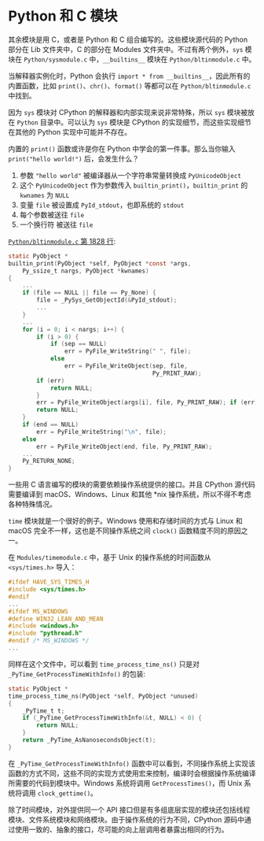# Python 和 C 模块

其余模块是用 C，或者是 Python 和 C 组合编写的。这些模块源代码的 Python 部分在 Lib 文件夹中，C 的部分在 Modules 文件夹中。不过有两个例外，`sys` 模块在 `Python/sysmodule.c` 中，`__builtins__` 模块在 `Python/bltinmodule.c` 中。

当解释器实例化时，Python 会执行 `import * from __builtins__`，因此所有的内置函数，比如 `print()`、`chr()`、`format()` 等都可以在 `Python/bltinmodule.c` 中找到。

因为 `sys` 模块对 CPython 的解释器和内部实现来说非常特殊，所以 `sys` 模块被放在 `Python` 目录中。可以认为 `sys` 模块是 CPython 的实现细节，而这些实现细节在其他的 Python 实现中可能并不存在。

内置的 `print()` 函数或许是你在 Python 中学会的第一件事。那么当你输入 `print("hello world!")` 后，会发生什么？

1. 参数 `"hello world"` 被编译器从一个字符串常量转换成 `PyUnicodeObject`
2. 这个 `PyUnicodeObject` 作为参数传入 `builtin_print()`，`builtin_print` 的 `kwnames` 为 `NULL`
3. 变量 `file` 被设置成 `PyId_stdout`，也即系统的 `stdout`
4. 每个参数被送往 `file`
5. 一个换行符  被送往 `file`

[`Python/bltinmodule.c` 第 1828 行](https://github.com/python/cpython/blob/v3.9.0b1/Python/bltinmodule.c#L1828):

```c
static PyObject *
builtin_print(PyObject *self, PyObject *const *args,
    Py_ssize_t nargs, PyObject *kwnames)
{
    ...
    if (file == NULL || file == Py_None) {
        file = _PySys_GetObjectId(&PyId_stdout);
        ...
    }
    ...
    for (i = 0; i < nargs; i++) {
        if (i > 0) {
            if (sep == NULL)
                err = PyFile_WriteString(" ", file);
            else
                err = PyFile_WriteObject(sep, file,
                                         Py_PRINT_RAW);
        if (err)
            return NULL;
        }
        err = PyFile_WriteObject(args[i], file, Py_PRINT_RAW); if (err)
        return NULL;
    }
    if (end == NULL)
        err = PyFile_WriteString("\n", file);
    else
        err = PyFile_WriteObject(end, file, Py_PRINT_RAW);
    ...
    Py_RETURN_NONE;
}
```

一些用 C 语言编写的模块的需要依赖操作系统提供的接口。并且 CPython 源代码需要编译到 macOS、Windows、Linux 和其他 \*nix 操作系统，所以不得不考虑各种特殊情况。

`time` 模块就是一个很好的例子。Windows 使用和存储时间的方式与 Linux 和 macOS 完全不一样，这也是不同操作系统之间 `clock()` 函数精度不同的原因之一。

在 `Modules/timemodule.c` 中，基于 Unix 的操作系统的时间函数从 `<sys/times.h>` 导入：

```c
#ifdef HAVE_SYS_TIMES_H
#include <sys/times.h>
#endif
...
#ifdef MS_WINDOWS
#define WIN32_LEAN_AND_MEAN
#include <windows.h>
#include "pythread.h"
#endif /* MS_WINDOWS */
...
```

同样在这个文件中，可以看到 `time_process_time_ns()` 只是对 `_PyTime_GetProcessTimeWithInfo()` 的包装:

```c
static PyObject *
time_process_time_ns(PyObject *self, PyObject *unused)
{
    _PyTime_t t;
    if (_PyTime_GetProcessTimeWithInfo(&t, NULL) < 0) {
        return NULL;
    }
    return _PyTime_AsNanosecondsObject(t);
}
```

在 `_PyTime_GetProcessTimeWithInfo()` 函数中可以看到，不同操作系统上实现该函数的方式不同，这些不同的实现方式使用宏来控制，编译时会根据操作系统编译所需要的代码到模块中。Windows 系统将调用 `GetProcessTimes()`，而 Unix 系统将调用 `clock_gettime()`。

除了时间模块，对外提供同一个 API 接口但是有多组底层实现的模块还包括线程模块、文件系统模块和网络模块。由于操作系统的行为不同，CPython 源码中通过使用一致的、抽象的接口，尽可能的向上层调用者暴露出相同的行为。
